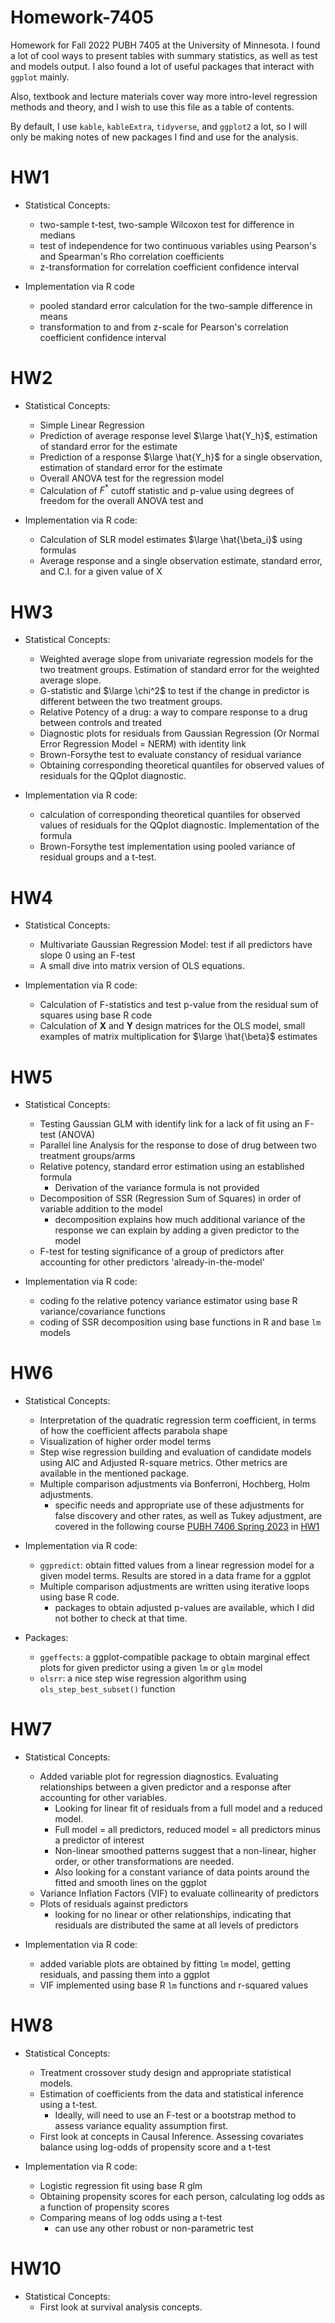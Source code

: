 # Homework-7405

Homework for Fall 2022 PUBH 7405 at the University of Minnesota. I found a lot of cool ways to present tables with summary statistics, as well as test and models output. I also 
found a lot of useful packages that interact with `ggplot` mainly. 

Also, textbook and lecture materials cover way more intro-level regression methods and theory, and I wish to use this file as a table of  contents. 

By default, I use `kable`, `kableExtra`, `tidyverse`, and `ggplot2` a lot, so I will only be making notes of new packages 
I find and use for the analysis. 

# HW1

* Statistical Concepts: 

  + two-sample t-test, two-sample Wilcoxon test for difference in medians
  + test of independence for two continuous variables using Pearson's and Spearman's Rho correlation coefficients 
  + z-transformation for correlation coefficient confidence interval 
  
* Implementation via R code
  + pooled standard error calculation for the two-sample difference in means  
  + transformation to and from z-scale for Pearson's correlation coefficient confidence interval 

# HW2

* Statistical Concepts: 
  + Simple Linear Regression 
  + Prediction of average response level $\large \hat{Y_h}$, estimation of standard error for the estimate
  + Prediction of a response $\large \hat{Y_h}$ for a single observation, estimation of standard error for the estimate
  + Overall ANOVA test for the regression model 
  + Calculation of $F^*$ cutoff statistic and p-value using degrees of freedom for the overall ANOVA test and 
  
* Implementation via R code: 
  + Calculation of SLR model estimates $\large \hat{\beta_i}$ using formulas
  + Average response and a single observation estimate, standard error, and C.I. for a given value of X

# HW3

* Statistical Concepts: 
  + Weighted average slope from univariate regression models for the two treatment groups. Estimation of standard error for the 
    weighted average slope. 
  + G-statistic and $\large \chi^2$ to test if the change in predictor is different between the two treatment groups. 
  + Relative Potency of a drug: a way to compare response to a drug between controls and treated
  + Diagnostic plots for residuals from Gaussian Regression (Or Normal Error Regression Model = NERM) with identity link 
  + Brown-Forsythe test to evaluate constancy of residual variance 
  + Obtaining corresponding theoretical quantiles for observed values of residuals for the QQplot diagnostic. 
  
* Implementation via R code: 
  + calculation of corresponding theoretical quantiles for observed values of residuals for the QQplot diagnostic. Implementation of the formula
  + Brown-Forsythe test implementation using pooled variance of residual groups and a t-test. 

# HW4 

* Statistical Concepts: 
  + Multivariate Gaussian Regression Model: test if all predictors have slope 0 using an F-test 
  + A small dive into matrix version of OLS equations.  
  
* Implementation via R code: 
  + Calculation of F-statistics and test p-value from the residual sum of squares using base R code 
  + Calculation of $\textbf{X}$ and $\textbf{Y}$ design matrices for the OLS model, small examples of matrix multiplication 
    for $\large \hat{\beta}$ estimates

# HW5 

* Statistical Concepts: 
  + Testing Gaussian GLM with identify link for a lack of fit using an F-test (ANOVA)
  + Parallel line Analysis for the response to dose of drug between two treatment groups/arms 
  + Relative potency, standard error estimation using an established formula 
    - Derivation of the variance formula is not provided 
  + Decomposition of SSR (Regression Sum of Squares) in order of variable addition to the model 
    - decomposition explains how much additional variance of the response we can explain by adding a given predictor to the model 
  + F-test for testing significance of a group of predictors after accounting for other predictors 'already-in-the-model'
  
* Implementation via R code: 
  + coding fo the relative potency variance estimator using base R variance/covariance functions 
  + coding of SSR decomposition using base functions in R and base `lm` models
  
# HW6 

* Statistical Concepts: 
  + Interpretation of the quadratic regression term coefficient, in terms of how the coefficient affects parabola shape 
  + Visualization of higher order model terms 
  + Step wise regression building and evaluation of candidate models using AIC and Adjusted R-square metrics. Other metrics are 
    available in the mentioned package. 
  + Multiple comparison adjustments via Bonferroni, Hochberg, Holm adjustments. 
    - specific needs and appropriate use of these adjustments for false discovery and other rates, as well as Tukey adjustment,  are covered in the following course [PUBH 7406 Spring 2023](https://github.com/denisostroushko1/Homework-7406) in [HW1](https://github.com/denisostroushko1/Homework-7406/tree/main/HW1)
  
* Implementation via R code: 
  + `ggpredict`: obtain fitted values from a linear regression model for a given model terms. Results are stored in a data frame 
    for a ggplot 
  + Multiple comparison adjustments are written using iterative loops using base R code. 
    - packages to obtain adjusted p-values are available, which I did not bother to check at that time. 
  
* Packages: 
  + `ggeffects`: a ggplot-compatible package to obtain marginal effect plots for given predictor using a given `lm` or `glm` model
  + `olsrr`: a nice step wise regression algorithm using `ols_step_best_subset()` function 
  
# HW7

* Statistical Concepts: 
  + Added variable plot for regression diagnostics. Evaluating relationships between a given predictor and a response after accounting for other variables. 
    - Looking for linear fit of residuals from a full model and a reduced model. 
    - Full model = all predictors, reduced model = all predictors minus a predictor of interest 
    - Non-linear smoothed patterns suggest that a non-linear, higher order, or other transformations are needed. 
    - Also looking for a constant variance of data points around the fitted and smooth lines on the ggplot 
  + Variance Inflation Factors (VIF) to evaluate collinearity of predictors 
  + Plots of residuals against predictors 
    - looking for no linear or other relationships, indicating that residuals are distributed the same at all levels of predictors   
    
* Implementation via R code: 
  + added variable plots are obtained by fitting `lm` model, getting residuals, and passing them into a ggplot 
  + VIF implemented using base R `lm` functions and r-squared values 
  
# HW8

* Statistical Concepts: 
  + Treatment crossover study design and appropriate statistical models. 
  + Estimation of coefficients from the data and statistical inference using a t-test. 
    - Ideally, will need to use an F-test or a bootstrap method to assess variance equality assumption first. 
  + First look at concepts in Causal Inference. Assessing covariates balance using log-odds of propensity score and a t-test 
  
* Implementation via R code: 
  + Logistic regression fit using base R glm 
  + Obtaining propensity scores for each person, calculating log odds as a function of propensity scores
  + Comparing means of log odds using a t-test 
    - can use any other robust or non-parametric test
  
  
# HW10

* Statistical Concepts: 
  + First look at survival analysis concepts. 
